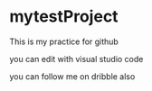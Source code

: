 # mytestProject

This is my practice for github

you can edit with visual studio code

you can follow me on dribble also
